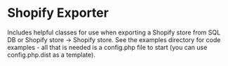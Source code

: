 # Shopify Exporter

Includes helpful classes for use when exporting a Shopify store from SQL DB or Shopify store -> Shopify store. See the
examples directory for code examples - all that is needed is a config.php file to start (you can use config.php.dist as
a template).
